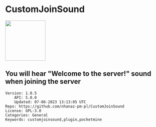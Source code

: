 # CustomJoinSound
<img src="https://raw.githubusercontent.com/nhanaz-pm-pl/CustomJoinSound/2d6c0d3d6b6e9f0be7fb28457b61392371c6542a/icon.png" width="128" height="128" />

## You will hear "Welcome to the server!" sound when joining the server
```properties
Version: 1.0.5
    API: 5.0.0
    Updated: 07-06-2023 13:13:05 UTC
Repo: https://github.com/nhanaz-pm-pl/CustomJoinSound
License: GPL-3.0
Categories: General
Keywords: customjoinsound,plugin,pocketmine
```